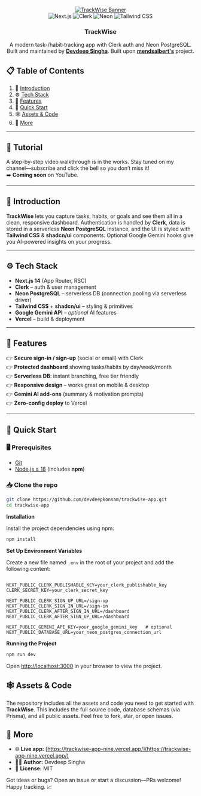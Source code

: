 
<div align="center">
  <br />
  <a href="https://trackwise-app-nine.vercel.app" target="_blank">
    <img src="https://i.postimg.cc/tC0zSBC4/image.png" alt="TrackWise Banner" />
  </a>

  <br />

  <!-- Tech-stack badges -->
  <div>
    <img src="https://img.shields.io/badge/-Next_JS-black?style=for-the-badge&logoColor=white&logo=nextdotjs&color=000000"  alt="Next.js" />
    <img src="https://img.shields.io/badge/-Clerk-black?style=for-the-badge&logoColor=white&logo=clerk&color=0E0E2C"        alt="Clerk"  />
    <img src="https://img.shields.io/badge/-Neon_DB-black?style=for-the-badge&logoColor=white&logo=postgresql&color=38BDF8" alt="Neon"   />
    <img src="https://img.shields.io/badge/-Tailwind_CSS-black?style=for-the-badge&logoColor=white&logo=tailwindcss&color=06B6D4" alt="Tailwind CSS" />
  </div>

  <h3 align="center">TrackWise</h3>

  <div align="center">
    A modern task-/habit-tracking app with Clerk auth&nbsp;and&nbsp;Neon&nbsp;PostgreSQL.<br/>
    Built and maintained by <a href="https://github.com/devdeepkonsam" target="_blank"><b>Devdeep&nbsp;Singha</b></a>. Built upon <a href="https://github.com/mendsalbert" target="_blank"><b>mendsalbert's</b></a> project.
</div>

</div>

## 📋 <a name="table">Table of Contents</a>
1. 🤖 [Introduction](#introduction)  
2. ⚙️ [Tech&nbsp;Stack](#tech-stack)  
3. 🔋 [Features](#features)  
4. 🤸 [Quick&nbsp;Start](#quick-start)  
5. 🕸️ [Assets&nbsp;&amp;&nbsp;Code](#assets--code)  
6. 🚀 [More](#more)  

---

## 🚨 Tutorial
A step-by-step video walkthrough is in the works. Stay tuned on my channel—subscribe and click the bell so you don’t miss it!  
➡️ **Coming soon** on YouTube.

---

## <a name="introduction">🤖 Introduction</a>
**TrackWise** lets you capture tasks, habits, or goals and see them all in a clean, responsive dashboard. Authentication is handled by **Clerk**, data is stored in a serverless **Neon PostgreSQL** instance, and the UI is styled with **Tailwind CSS** & **shadcn/ui** components. Optional Google Gemini hooks give you AI-powered insights on your progress.

---

## <a name="tech-stack">⚙️ Tech Stack</a>
- **Next.js 14** (App Router, RSC)  
- **Clerk** – auth & user management  
- **Neon PostgreSQL** – serverless DB (connection pooling via serverless driver)  
- **Tailwind CSS** + **shadcn/ui** – styling & primitives  
- **Google Gemini API** – *optional* AI features  
- **Vercel** – build & deployment  

---

## <a name="features">🔋 Features</a>
👉 **Secure sign-in / sign-up** (social or email) with Clerk  
👉 **Protected dashboard** showing tasks/habits by day/week/month  
👉 **Serverless DB**: instant branching, free tier friendly  
👉 **Responsive design** – works great on mobile & desktop  
👉 **Gemini AI add-ons** (summary & motivation prompts)  
👉 **Zero-config deploy** to Vercel  

---

## <a name="quick-start">🤸 Quick Start</a>

### 🖥️ Prerequisites
- [Git](https://git-scm.com/)  
- [Node.js ≥ 18](https://nodejs.org/) (includes **npm**)  

### 📥 Clone the repo
```bash
git clone https://github.com/devdeepkonsam/trackwise-app.git
cd trackwise-app
```

**Installation**

Install the project dependencies using npm:

```bash
npm install
```

**Set Up Environment Variables**

Create a new file named `.env` in the root of your project and add the following content:

```env

NEXT_PUBLIC_CLERK_PUBLISHABLE_KEY=your_clerk_publishable_key
CLERK_SECRET_KEY=your_clerk_secret_key

NEXT_PUBLIC_CLERK_SIGN_UP_URL=/sign-up
NEXT_PUBLIC_CLERK_SIGN_IN_URL=/sign-in
NEXT_PUBLIC_CLERK_AFTER_SIGN_IN_URL=/dashboard
NEXT_PUBLIC_CLERK_AFTER_SIGN_UP_URL=/dashboard

NEXT_PUBLIC_GEMINI_API_KEY=your_google_gemini_key   # optional
NEXT_PUBLIC_DATABASE_URL=your_neon_postgres_connection_url
```

**Running the Project**

```bash
npm run dev
```

Open [http://localhost:3000](http://localhost:3000) in your browser to view the project.



## 🕸️ Assets & Code

The repository includes all the assets and code you need to get started with **TrackWise**. This includes the full source code, database schemas (via Prisma), and all public assets. Feel free to fork, star, or open issues.

## 🚀 More

- 🌐 **Live app:** [https://trackwise-app-nine.vercel.app/](https://trackwise-app-nine.vercel.app/)  
- 🧑‍💻 **Author:** Devdeep Singha  
- 📜 **License:** MIT  

Got ideas or bugs? Open an issue or start a discussion—PRs welcome!  
Happy tracking. 📈

